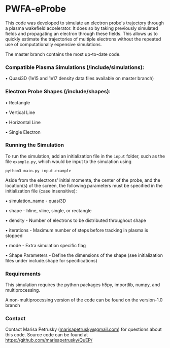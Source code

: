 # PWFA-eProbe

This code was developed to simulate an electron probe's trajectory through a plasma wakefield accelerator. It does so by taking previously simulated fields and propagating an electron through these fields. This allows us to quickly estimate the trajectories of multiple electrons without the repeated use of computationally expensive simulations.

The master branch contains the most up-to-date code.

### Compatible Plasma Simulations (/include/simulations):

• Quasi3D (1e15 and 1e17 density data files available on master branch)

### Electron Probe Shapes (/include/shapes):

• Rectangle

• Vertical Line

• Horizontal Line

• Single Electron

### Running the Simulation
To run the simulation, add an initialization file in the `input` folder, such as the file `example.py`, which would be input to the simulation using
```
python3 main.py input.example
```

Aside from the electrons' initial momenta, the center of the probe, and the location(s) of the screen, the following parameters must be specified in the initialization file (case insensitive):

• simulation_name - quasi3D

• shape - hline, vline, single, or rectangle

• density - Number of electrons to be distributed throughout shape

• iterations - Maximum number of steps before tracking in plasma is stopped

• mode - Extra simulation specific flag

• Shape Parameters - Define the dimensions of the shape (see initialization files under include.shape for specifications)

### Requirements
This simulation requires the python packages h5py, importlib, numpy, and multiprocessing.

A non-multiprocessing version of the code can be found on the version-1.0 branch

### Contact
Contact Marisa Petrusky (marisapetrusky@gmail.com) for questions about this code. Source code can be found at https://github.com/marisapetrusky/QuEP/
